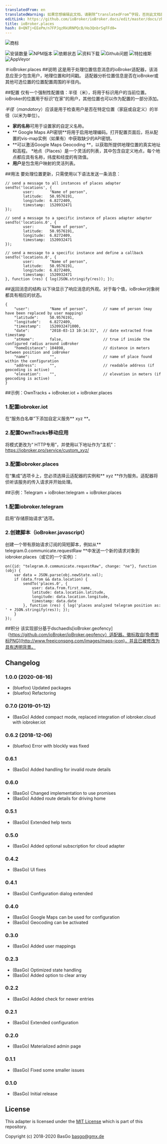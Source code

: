 ```yaml
---
translatedFrom: en
translatedWarning: 如果您想编辑此文档，请删除“translatedFrom”字段，否则此文档将再次自动翻译
editLink: https://github.com/ioBroker/ioBroker.docs/edit/master/docs/zh-cn/adapterref/iobroker.places/README.md
title: ioBroker.places
hash: 8+QNTj+EEePm/n7FPJqzRkURNPQcB/Ho3QnbrSqFFd0=
---
```

![商标](../../../en/adapterref/iobroker.places/admin/places.png)

![安装数量](http://iobroker.live/badges/places-stable.svg)
![NPM版本](https://img.shields.io/npm/v/iobroker.places.svg)
![依赖状态](https://img.shields.io/david/iobroker-community-adapters/iobroker.places.svg)
![资料下载](https://img.shields.io/npm/dm/iobroker.places.svg)
![Github问题](http://githubbadges.herokuapp.com/iobroker-community-adapters/ioBroker.places/issues.svg)
![特拉维斯](https://img.shields.io/travis/iobroker-community-adapters/ioBroker.places/master.svg)
![AppVeyor](https://ci.appveyor.com/api/projects/status/eobyt279ncmd9qbi/branch/master?svg=true)

＃ioBroker.places
##说明
这是用于处理位置信息消息的ioBroker适配器，该消息应至少包含用户，地理位置和时间戳。
适配器分析位置信息是否在ioBroker或其他可选位置的位置配置周围的半径内。

##配置
仅有一个强制性配置值：半径（米），将用于标识用户的当前位置。
ioBroker的位置用于标识“在家”的用户，其他位置也可以作为配置的一部分添加。

*半径*（_mandatory_）应该是用于检查用户是否在特定位置（家庭或自定义）的半径（以米为单位）。
* **家的名称**可用于设置家的自定义名称。
* ** Google Maps API密钥**将用于启用地理编码。打开配置页面后，将从配置的vis-map实例（如果有）中获取缺少的API密钥。
* **可以激活Google Maps Geocoding **，以获取所提供地理位置的真实地址和高程。
*地点（Places）是一个灵活的列表，其中包含自定义地点，每个地点都应具有名称，纬度和经度的有效值。
* **用户**是包含用户映射的灵活列表。

##用法
要处理位置更新，只需使用以下语法发送一条消息：

```
// send a message to all instances of places adapter
sendTo('locations', {
        user:       "Name of person",
        latitude:   50.9576191,
        longitude:  6.8272409,
        timestamp:  1520932471
});

// send a message to a specific instance of places adapter adapter
sendTo('locations.0', {
        user:       "Name of person",
        latitude:   50.9576191,
        longitude:  6.8272409,
        timestamp:  1520932471
});

// send a message to a specific instance and define a callback
sendTo('locations.0', {
        user:       "Name of person",
        latitude:   50.9576191,
        longitude:  6.8272409,
        timestamp:  1520932471
}, function (res) { log(JSON.stringify(res)); });
```

##返回消息的结构
以下块显示了响应消息的外观。对于每个值，ioBroker对象树都具有相应的状态。

```
{
    "user":         "Name of person",       // name of person (may have been replaced by user mapping)
    "latitude":     50.9576191,
    "longitude":    6.8272409,
    "timestamp":    1520932471000,
    "date":         "2018-03-13 10:14:31",  // date extracted from timestamp
    "atHome":       false,                  // true if inside the configured radius around ioBroker
    "homeDistance": 104898,                 // distance in meters between position and ioBroker
    "name":         "",                     // name of place found within the configuration
    "address":      "",                     // readable address (if geocoding is active)
    "elevation":    "",                     // elevation in meters (if geocoding is active)
}
```

##示例：OwnTracks + ioBroker.iot + ioBroker.places
### 1.配置iobroker.iot
在“服务白名单”下添加自定义服务** xyz **。

### 2.配置OwnTracks移动应用
将模式更改为“ HTTP专用”，并使用以下地址作为“主机”：https://iobroker.pro/service/custom_xyz/ <user-app-key>

### 3.配置iobroker.places
在“集成”选项卡上，您必须选择云适配器的实例和** xyz **作为服务。适配器将侦听该服务的传入请求并开始处理。

##示例：Telegram + ioBroker.telegram + ioBroker.places
### 1.配置iobroker.telegram
启用“存储原始请求”选项。

### 2.创建脚本（ioBroker.javascript）
创建一个带有原始请求订阅的简短脚本，例如从** telegram.0.communicate.requestRaw **中发送一个新的请求对象到iobroker.places（或它的一个实例）：

```
on({id: "telegram.0.communicate.requestRaw", change: "ne"}, function (obj) {
    var data = JSON.parse(obj.newState.val);
    if (data.from && data.location) {
        sendTo('places.0', {
            user: data.from.first_name,
            latitude: data.location.latitude,
            longitude: data.location.longitude,
            timestamp: data.date
        }, function (res) { log('places analyzed telegram position as: ' + JSON.stringify(res)); });
    }
});
```

##积分
该实现部分基于dschaedls[ioBroker.geofency]（https://github.com/ioBroker/ioBroker.geofency）适配器。徽标取自[免费图标PNG](http://www.freeiconspng.com/images/maps-icon)，并且已被修改为具有透明背景。

## Changelog
### 1.0.0 (2020-08-16)
* (bluefox) Updated packages
* (bluefox) Refactoring

### 0.7.0 (2019-01-12)
* (BasGo) Added compact mode, replaced integration of iobroker.cloud with iobroker.iot

### 0.6.2 (2018-12-06)
* (bluefox) Error with blockly was fixed

### 0.6.1
* (BasGo) Added handling for invalid route details

### 0.6.0
* (BasGo) Changed implementation to use promises
* (BasGo) Added route details for driving home

### 0.5.1
* (BasGo) Extended help texts

### 0.5.0
* (BasGo) Added optional subscription for cloud adapter

### 0.4.2
* (BasGo) UI fixes

### 0.4.1
* (BasGo) Configuration dialog extended

### 0.4.0
* (BasGo) Google Maps can be used for configuration
* (BasGo) Geocoding can be activated

### 0.3.0
* (BasGo) Added user mappings

### 0.2.3
* (BasGo) Optimized state handling
* (BasGo) Added option to clear array

### 0.2.2
* (BasGo) Added check for newer entries

### 0.2.1
* (BasGo) Extended configuration

### 0.2.0
* (BasGo) Materialized admin page

### 0.1.1
* (BasGo) Fixed some smaller issues

### 0.1.0
* (BasGo) Initial release

## License

This adapter is licensed under the [MIT License](../blob/master/LICENSE) which is part of this repository.

Copyright (c) 2018-2020 BasGo <basgo@gmx.de>